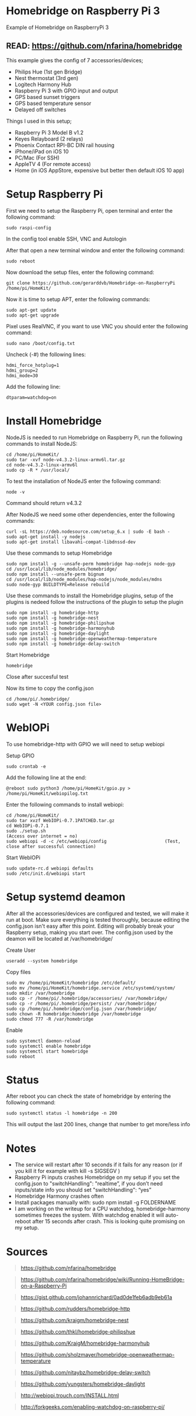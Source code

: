 # Homebridge on Raspberry Pi 3

Example of Homebridge on RaspberryPi 3

## READ: https://github.com/nfarina/homebridge

This example gives the config of 7 accessories/devices; 
- Philips Hue (1st gen Bridge)
- Nest thermostat (3rd gen)
- Logitech Harmony Hub
- Raspberry Pi 3 with GPIO input and output
- GPS based sunset triggers
- GPS based temperature sensor
- Delayed off switches

Things I used in this setup;
- Raspberry Pi 3 Model B v1.2
- Keyes Relayboard (2 relays)
- Phoenix Contact RPI-BC DIN rail housing
- iPhone/iPad on iOS 10
- PC/Mac (For SSH)
- AppleTV 4 (For remote access)
- Home (in iOS AppStore, expensive but better then default iOS 10 app)

# Setup Raspberry Pi

First we need to setup the Raspberry Pi, open terminal and enter the following command:

```
sudo raspi-config
```

In the config tool enable SSH, VNC and Autologin

After that open a new terminal window and enter the following command:

```
sudo reboot
```

Now download the setup files, enter the following command:
  
```
git clone https://github.com/gerarddvb/Homebridge-on-RaspberryPi /home/pi/HomeKit/
```

Now it is time to setup APT, enter the following commands:

```
sudo apt-get update
sudo apt-get upgrade
```

Pixel uses RealVNC, if you want to use VNC you should enter the following command:

  ```
  sudo nano /boot/config.txt
  ```
  
Uncheck (-#) the following lines:

```
hdmi_force_hotplug=1
hdmi_group=2
hdmi_mode=30
```

Add the following line:

```
dtparam=watchdog=on
```

# Install Homebridge

NodeJS is needed to run Homebridge on Raspberry Pi, run the following commands to install NodeJS:

```
cd /home/pi/HomeKit/
sudo tar -xvf node-v4.3.2-linux-armv6l.tar.gz 
cd node-v4.3.2-linux-armv6l
sudo cp -R * /usr/local/
```

To test the installation of NodeJS enter the following command:
```
node -v
```

Command should return v4.3.2

After NodeJS we need some other dependencies, enter the following commands:
```
curl -sL https://deb.nodesource.com/setup_6.x | sudo -E bash -  
sudo apt-get install -y nodejs
sudo apt-get install libavahi-compat-libdnssd-dev
```

Use these commands to setup Homebridge

```
sudo npm install -g --unsafe-perm homebridge hap-nodejs node-gyp
cd /usr/local/lib/node_modules/homebridge/
sudo npm install --unsafe-perm bignum
cd /usr/local/lib/node_modules/hap-nodejs/node_modules/mdns
sudo node-gyp BUILDTYPE=Release rebuild
```

Use these commands to install the Homebridge plugins, setup of the plugins is nedeed follow the instructions of the plugin to setup the plugin

```
sudo npm install -g homebridge-http
sudo npm install -g homebridge-nest
sudo npm install -g homebridge-philipshue
sudo npm install -g homebridge-harmonyhub
sudo npm install -g homebridge-daylight
sudo npm install -g homebridge-openweathermap-temperature
sudo npm install -g homebridge-delay-switch
```

Start Homebridge

```
homebridge
```

Close after succesful test

Now its time to copy the config.json
```
cd /home/pi/.homebridge/
sudo wget -N <YOUR config.json file>
```

# WebIOPi

To use homebridge-http with GPIO we will need to setup webiopi

Setup GPIO
```
sudo crontab -e
```

Add the following line at the end: 	
```
@reboot sudo python3 /home/pi/HomeKit/gpio.py > /home/pi/HomeKit/webiopilog.txt
```

Enter the following commands to install webiopi:
```
cd /home/pi/HomeKit/
sudo tar xvzf WebIOPi-0.7.1PATCHED.tar.gz
cd WebIOPi-0.7.1
sudo ./setup.sh										                (Access over internet = no)
sudo webiopi -d -c /etc/webiopi/config 					  	(Test, close after successful connection)
```
Start WebIOPi
```
sudo update-rc.d webiopi defaults
sudo /etc/init.d/webiopi start
```

# Setup systemd deamon

After all the accessories/devices are configured and tested, we will make it run at boot.
Make sure everything is tested thoroughly, because editing the config.json isn't easy after this point.
Editing will probably break your Raspberry setup, making you start over.
The config.json used by the deamon will be located at /var/homebridge/

Create User
```
useradd --system homebridge
```

Copy files
```
sudo mv /home/pi/HomeKit/homebridge /etc/default/
sudo mv /home/pi/HomeKit/homebridge.service /etc/systemd/system/ 
sudo mkdir /var/homebridge
sudo cp -r /home/pi/.homebridge/accessories/ /var/homebridge/
sudo cp -r /home/pi/.homebridge/persist/ /var/homebridge/
sudo cp /home/pi/.homebridge/config.json /var/homebridge/
sudo chown -R homebridge:homebridge /var/homebridge
sudo chmod 777 -R /var/homebridge
```

Enable
```
sudo systemctl daemon-reload
sudo systemctl enable homebridge
sudo systemctl start homebridge
sudo reboot
```

# Status
After reboot you can check the state of homebridge by entering the following command:

```
sudo systemctl status -l homebridge -n 200
```

This will output the last 200 lines, change that number to get more/less info

# Notes
* The service will restart after 10 seconds if it fails for any reason (or if you kill it for example with kill -s SIGSEGV <pid>)
* Raspberry Pi inputs crashes Homebridge on my setup if you set the config.json to "switchHandling": "realtime”, if you don’t need inputs/state info you should set "switchHandling": “yes”
* Homebridge Harmony crashes often
* Install packages manually with: sudo npm install -g FOLDERNAME
* I am working on the writeup for a CPU watchdog, homebridge-harmony sometimes freezes the system. With watchdog enabled it will auto-reboot after 15 seconds after crash. This is looking quite promising on my setup.

# Sources
> https://github.com/nfarina/homebridge

> https://github.com/nfarina/homebridge/wiki/Running-HomeBridge-on-a-Raspberry-Pi

> https://gist.github.com/johannrichard/0ad0de1feb6adb9eb61a

> https://github.com/rudders/homebridge-http

> https://github.com/kraigm/homebridge-nest

> https://github.com/thkl/homebridge-philipshue

> https://github.com/KraigM/homebridge-harmonyhub

> https://github.com/sholzmayer/homebridge-openweathermap-temperature

> https://github.com/nitaybz/homebridge-delay-switch

> https://github.com/yungsters/homebridge-daylight

> http://webiopi.trouch.com/INSTALL.html

> http://forkgeeks.com/enabling-watchdog-on-raspberry-pi/


